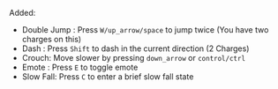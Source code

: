 Added:
+ Double Jump : Press `W/up_arrow/space` to jump twice (You have two charges on this)
+ Dash : Press `Shift` to dash in the current direction (2 Charges)
+ Crouch: Move slower by pressing `down_arrow` or `control/ctrl`
+ Emote : Press `E` to toggle emote
+ Slow Fall: Press `C` to enter a brief slow fall state
